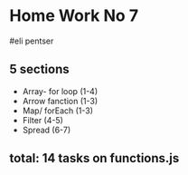 # Home Work No 7
#eli pentser

## 5 sections
* Array- for loop (1-4)
* Arrow fanction  (1-3)
* Map/ forEach  (1-3)
* Filter (4-5)
* Spread (6-7)

## total: 14 tasks on functions.js


